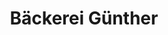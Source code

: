 ---
title: "Bäckerei Günther"
url: /schwentinental/baeckerei-guenther-roenner-weg/
shop: Bäckerei
---